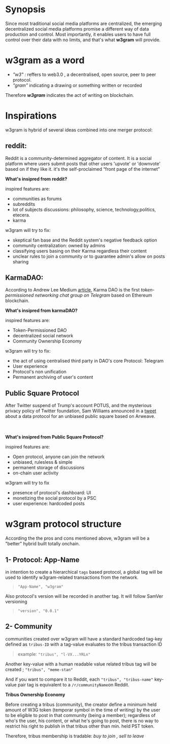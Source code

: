 <h1>Synopsis</h1>
Since most traditional social media platforms are centralized, the emerging decentralized social media platforms promise a different way of data production and control.
Most importantly, it enables users to have full control over their data with no limits, and that's what <b>w3gram</b> will provide.

<h1>w3gram as a word</h1>

- <i>"w3" :</i> reffers to web3.0 , a decentralised, open source, peer to peer protocol.
- <i>"gram" </i> indicating a drawing or something written or recorded

Therefore <i><b>w3gram</i></b> indicates the act of writing on blockchain.

<h1>Inspirations</h1>
w3gram is hybrid of several ideas combined into one merger protocol:

<h2>reddit:</h2>
Reddit is a community-determined aggregator of content. It is a social platform where users submit posts that other users 'upvote' or 'downvote' based on if they like it.
it's the self-proclaimed “front page of the internet”


<b>What's insipred from reddit?</b>


inspired features are:

- communities as forums
- subreddits
- lot of subjects discussions: philosophy, science, technology,politics, etecera.
- karma

w3gram will try to fix:
- skeptical fan base and the Reddit system's negative feedback option
- community centralization: owned by admins
- classifying users basing on their Karma regardless their content
- unclear rules to join a community or to guarantee admin's allow on posts sharing

<h2>KarmaDAO:</h2>

According to Andrew Lee Medium <a href="https://andrwlee.medium.com/announcing-karma-dao-first-ever-token-permissioned-networking-chat-group-on-telegram-5feab7a54def">article</a>, Karma DAO is the first <i>token-permissioned networking chat group on Telegram</i> based on Ethereum blockchain.

<b>What's insipred from karmaDAO?</b>

inspired features are:

- Token-Permissioned DAO
- decentralized social network
- Community Ownership Economy

w3gram will try to fix:
- the act of using centralised third party in DAO's core Protocol: Telegram
- User experience
- Protocol's non unification
- Permanent archiving of user's content

<h2>Public Square Protocol</h2>
After Twitter suspend of Trump's account POTUS, and the mysterious privacy policy of Twitter foundation, Sam Williams announced in a <a href="https://twitter.com/samecwilliams/status/1347741160165531655?s=20">tweet</a> about a data protocol for an unbiased public square based on Arweave.

<br><br>
<b>What's insipred from Public Square Protocol?</b>

inspired features are:

- Open protocol, anyone can join the network
- unbiased, rulesless & simple
- permanent storage of discussions
- on-chain user activity

w3gram will try to fix

- presence of protocol's dashboard: UI
- monetizing the social protocol by a PSC
- user experience: hardcoded posts


<h1>w3gram protocol structure</h1>

According the the pros and cons mentioned above, w3gram will be a "better" hybrid built totally onchain.

<h2>1- Protocol: App-Name</h2>

in intention to create a hierarchical `tags` based protocol, a global tag will be used to identify w3gram-related transactions from the network.

> ` "App-Name", "w3gram" `

Also protocol's version will be recorded in another tag. It will follow SamVer versioning

> `"version", "0.0.1"`


<h2>2- Community</h2>

communities created over w3gram will have a standard hardcoded tag-key defined as `tribus-ID` with a tag-value evaluates to the tribus transaction ID

> example: ` "tribus", "l-VX...YRLn" `

Another key-value with a human readable value related tribus tag will be created ; ` "tribus", "meme-stan" `

And if you want to compare it to Reddit, each ` "tribus", "tribus-name" ` key-value pair tag is equivalent to a ` /r/communityName `on Reddit.


<b>Tribus Ownership Economy</b>

Before creating a tribus (community), the creator define a minimum held amount of W3G token (temporar symbol in the time of writing) by the user to be eligible to post in that community (being a member); regardless of who's the user, his content, or what he's going to post, there is no way to restrict his right to publish in that tribus other than min. held PST token. 

 Therefore, tribus membership is tradable: *buy to join , sell to leave*
